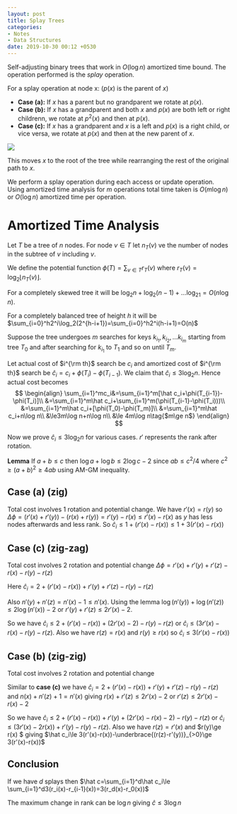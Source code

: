 ```yaml
---
layout: post
title: Splay Trees
categories:
- Notes
- Data Structures
date: 2019-10-30 00:12 +0530
---
```

Self-adjusting binary trees that work in $O(\log n)$ amortized time bound. The operation performed is the _splay_ operation. 

For a splay operation at node x: ($p(x)$ is the parent of $x$)

- **Case (a):** If $x$ has a parent but no grandparent we rotate at $p(x)$.
- **Case (b):** If $x$ has a grandparent and both $x$ and $p(x)$ are both left or right childrenn, we rotate at $p^2(x)$ and then at $p(x)$.
- **Case (c):** If $x$ has a grandparent and $x$ is a left and $p(x)$ is a right child, or vice versa, we rotate at $p(x)$ and then at the new parent of $x$.

![]({{site.url}}/images/splaytree1.png)

This moves $x$ to the root of the tree while rearranging the rest of the original path to $x$.

We perform a splay operation during each access or update operation. Using amortized time analysis for $m$ operations total time taken is $O(m\log n)$ or $O(\log n)$ amortized time per operation.

# Amortized Time Analysis

Let $T$ be a tree of $n$ nodes. For node $v\in T$ let $n_T(v)$ ve the number of nodes in the subtree of $v$ including $v$.

We define the potential function $\phi(T)=\sum_{v\in T}r_T(v)$ where $r_{T}(v)=\log _{2}\lfloor n_{T}(v)\rfloor$.

For a completely skewed tree it will be $\log_2n+\log_2(n-1)+\ldots \log_21=O(n\log n)$. 

For a completely balanced tree of height $h$ it will be $\sum_{i=0}^h2^i\log_2(2^{h-i+1})=\sum_{i=0}^h2^i(h-i+1)=O(n)$

Suppose the tree undergoes $m$ searches for keys $k_{i_1},k_{i_2},\ldots k_{i_m}$ starting from tree $T_0$ and after searching for $k_{i_1}$ to $T_1$ and so on until $T_m$.

Let actual cost of $i^{\rm th}$ search be $c_i$ and amortized cost of $i^{\rm th}$ search be $\hat c_i=c_i+\phi(T_i)-\phi(T_{i-1})$. We claim that $\hat{c}_{i} \leqslant 3 \log _{2} n$. Hence actual cost becomes
$$
\begin{align}
\sum_{i=1}^mc_i&=\sum_{i=1}^m[\hat c_i+\phi(T_{i-1})-\phi(T_i)]\\
&=\sum_{i=1}^m\hat c_i+\sum_{i=1}^m(\phi(T_{i-1}-\phi(T_i)))\\
&=\sum_{i=1}^m\hat c_i+[\phi(T_0)-\phi(T_m)]\\
&=\sum_{i=1}^m\hat c_i+n\log n\\
&\le3m\log n+n\log n\\
&\le 4m\log n\tag{$m\ge n$}
\end{align}
$$

Now we prove $\hat{c}_{i} \leqslant 3 \log _{2} n$ for various cases. $r'$ represents the rank after rotation. 

**Lemma** If $a+b\le c$ then $\log a+\log b\le 2\log c-2$ since $ab\le c^2/4$  where $c^2\ge (a+b)^2\ge 4ab$ using AM-GM inequality. 

## Case (a) (zig)

Total cost involves 1 rotation and potential change. We have $r'(x)=r(y)$ so $\Delta \phi=(r'(x)+r'(y))-(r(x)+r(y))=r'(y)-r(x)\le r'(x)-r(x)$ as $y$ has less nodes afterwards and less rank. So $\hat c_i\le 1+(r'(x)-r(x))\le 1+3(r'(x)-r(x))$

## Case (c) (zig-zag)

Total cost involves 2 rotation and potential change $\Delta \phi=r'(x)+r'(y)+r'(z)-r(x)-r(y)-r(z)$

Here $\hat c_i=2+(r'(x)-r(x))+r'(y)+r'(z)-r(y)-r(z)$

Also $n'(y)+n'(z)= n'(x)-1\le n'(x)$. Using the lemma $\log (n'(y)) + \log (n'(z))\le 2\log (n'(x))-2$ or $r'(y)+r'(z)\le 2r'(x)-2$.

So we have $\hat c_i\le 2+ (r'(x)-r(x))+(2r'(x)-2)-r(y)-r(z)$ or $\hat c_i\le (3r'(x)-r(x)-r(y)-r(z)$. Also we have $r(z)=r(x)$ and $r(y)\ge  r(x)$ so $\hat c_i\le 3(r'(x)-r(x))$

## Case (b) (zig-zig)

Total cost involves 2 rotation and potential change

Similar to **case (c)** we have $\hat c_i=2+(r'(x)-r(x))+r'(y)+r'(z)-r(y)-r(z)$ and $n(x)+n'(z)+1=n'(x)$ giving $r(x)+r'(z)\le 2r'(x)-2$ or $r'(z)\le 2r'(x)-r(x)-2$

So we have $\hat c_i\le 2+(r'(x)-r(x))+r'(y)+(2r'(x)-r(x)-2)-r(y)-r(z)$ or $\hat c_i\le (3r'(x)-2r(x))+r'(y)-r(y)-r(z)$. Also we have $r(z)=r'(x)$ and  $r(y)\ge r(x) $ giving $\hat c_i\le 3(r'(x)-r(x))-\underbrace{(r(z)-r'(y))}_{>0}\ge 3(r'(x)-r(x))$

## Conclusion

If we have $d$ splays then $\hat c=\sum_{i=1}^d\hat c_i\le \sum_{i=1}^d3(r_i(x)-r_{i-1}(x))=3(r_d(x)-r_0(x))$

The maximum change in rank can be $\log n$ giving $\hat c\le 3\log n$

